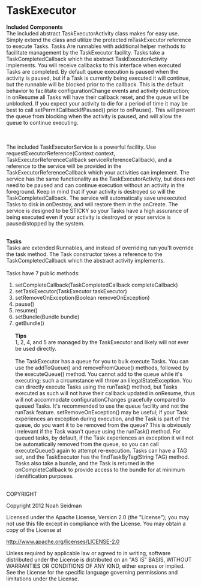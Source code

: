 TaskExecutor
===================

<b>Included Components</b><br>
The included abstract TaskExecutorActivity class makes for easy use. Simply extend the class and utilize the protected mTaskExecutor reference to execute Tasks. Tasks 
Are runnables with additional helper methods to facilitate management by the TaskExecutor facility. Tasks take a TaskCompletedCallback which the abstract TaskExecutorActivity implements. You will 
receive callbacks to this interface when executed Tasks are completed. By default queue execution is paused when the activity is paused, but if a Task is currently being executed it will continue, but the runnable will be blocked prior to the callback. 
This is the default behavior to facilitate configurationChange events and activity destruction; in onResume all Tasks will 
have their callback reset, and the queue will be unblocked. If you expect your activity to die for a period of time it may be best to call setPermitCallbackIfPaused() prior to onPause(). This will prevent 
the queue from blocking when the activity is paused, and will allow the queue to continue executing.

<br><br>
The included TaskExecutorService is a powerful facility. Use requestExecutorReference(Context context, TaskExecutorReferenceCallback serviceReferenceCallback), and a reference to the service will be provided
in the TaskExecutorReferenceCallback which your activities can implement. The service has the same functionality as the TaskExecutorActivity, but does not need to be paused and can continue execution without 
an activity in the foreground. Keep in mind that if your activity is destroyed so will the TaskCompletedCallback. The service will automatically save unexecuted Tasks to disk in onDestroy, and will restore them
in the onCreate. The service is designed to be STICKY so your Tasks have a high assurance of being executed even if your activity is destroyed or your service is paused/stopped by the system.
<br><br>

<b>Tasks</b><br>
Tasks are extended Runnables, and instead of overriding run you'll override the task method. The Task constructor takes a reference to the TaskCompletedCallback which the abstract activity implements.
<br><br>
Tasks have 7 public methods:<br>
1) setCompleteCallback(TaskCompletedCallback completeCallback)<br>
2) setTaskExecutor(TaskExecutor taskExecutor)<br>
3) setRemoveOnException(Boolean removeOnException)<br>
4) pause()<br>
5) resume()<br>
6) setBundle(Bundle bundle)<br>
7) getBundle()<br><br>
<b>Tips</b><br>
1, 2, 4, and 5 are managed by the TaskExecutor and likely will not ever be used directly.
<br><br>
The TaskExecutor has a queue for you to bulk execute Tasks. You can use the addToQueue() and removeFromQueue() methods, followed by the executeQueue() method. You cannot add to the queue while it's executing; such a circumstance will throw an illegalStateException. You can directly execute Tasks using the runTask() method, but Tasks 
executed as such will not have their callback updated in onResume, thus will not accommodate configurationChanges gracefully compared to queued Tasks. It's recommended to use the queue facility and not the runTask feature. setRemoveOnException() may be useful; if your Task experiences an exception during 
execution, and the Task is part of the queue, do you want it to be removed from the queue? This is obviously irrelevant if the Task wasn't queue using the runTask() method. For queued tasks, by default, if the Task experiences an exception it will not be automatically removed from the queue, so you can call executeQueue() again to attempt re-execution. Tasks can 
have a TAG set, and the TaskExecutor has the findTaskByTag(String TAG) method. Tasks also take a bundle, and the Task is returned in the onCompleteCallback to provide access to the bundle for at minimum identification purposes.
<br><br>

COPYRIGHT

Copyright 2012 Noah Seidman

Licensed under the Apache License, Version 2.0 (the "License"); you may not use this file except in compliance with the License. You may obtain a copy of the License at

http://www.apache.org/licenses/LICENSE-2.0

Unless required by applicable law or agreed to in writing, software distributed under the License is distributed on an "AS IS" BASIS, WITHOUT WARRANTIES OR CONDITIONS OF ANY KIND, either express or implied. See the License for the specific language governing permissions and limitations under the License.